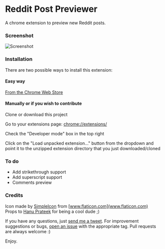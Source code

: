 # Reddit Post Previewer
A chrome extension to preview new Reddit posts.

### Screenshot
![Screenshot][screenshotlink]

### Installation
There are two possible ways to install this extension:

#### Easy way
[From the Chrome Web Store][extension]

#### Manually or if you wish to contribute
Clone or download this project

Go to your extensions page: [chrome://extensions/](chrome://extensions/)

Check the "Developer mode" box in the top right

Click on the "Load unpacked extension..." button from the dropdown and point it to the unzipped extension directory that you just downloaded/cloned

### To do
* Add strikethrough support
* Add superscript support
* Comments preview

### Credits
Icon made by [SimpleIcon][simpleiconlink] from [www.flaticon.com](www.flaticon.com)
Props to [Hanu Prateek][hanulink] for being a cool dude ;)

If you have any questions, just [send me a tweet][twitter]. For improvement suggestions or bugs, [open an issue][issues] with the appropriate tag. Pull requests are always welcome :)

Enjoy.

[hanulink]: https://github.com/hanuprateek
[extension]: https://chrome.google.com/webstore/detail/reddit-post-previewer/cmciogmigfaangcbmlmncbjofgpojgil
[twitter]: https://twitter.com/r4meau
[issues]: https://github.com/R4meau/reddit-post-previewer/issues
[simpleiconlink]: http://www.flaticon.com/authors/simpleicon
[screenshotlink]: https://github.com/R4meau/reddit-post-previewer/blob/master/doc-assets/rpr-screenshot.png?raw=true
